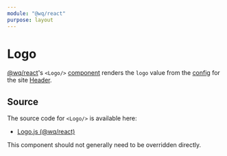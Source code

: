 ```yaml
---
module: "@wq/react"
purpose: layout
---
```


# Logo

[@wq/react]'s `<Logo/>` [component][index] renders the `logo` value from the [config] for the site [Header].

## Source

The source code for `<Logo/>` is available here:

 * [Logo.js (@wq/react)][react-src]

This component should not generally need to be overridden directly.

[index]: ./index.md
[@wq/react]: ../@wq/react.md
[Header]: ./Header.md
[config]: ../config.md
[react-src]: https://github.com/wq/wq.app/blob/main/packages/react/src/components/Logo.js
